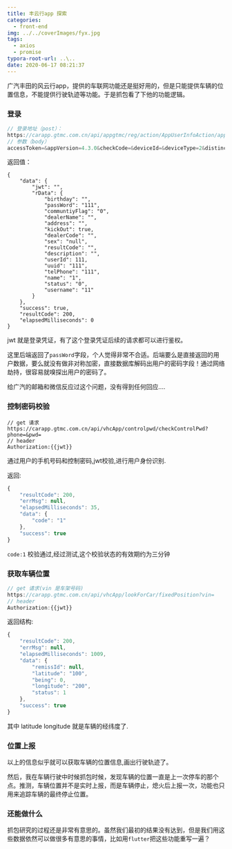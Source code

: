 ```yaml
---
title: 丰云行app 探索
categories:
  - front-end
img: ../../coverImages/fyx.jpg
tags:
  - axios
  - promise
typora-root-url: ..\..
date: 2020-06-17 08:21:37
---
```


广汽丰田的风云行app，提供的车联网功能还是挺好用的，但是只能提供车辆的位置信息，不能提供行驶轨迹等功能。于是抓包看了下他的功能逻辑。

### 登录

```js
// 登录地址（post）：
https://carapp.gtmc.com.cn/api/appgtmc/reg/action/AppUserInfoAction/appUserLogin.json
// 参数（body）
accessToken=&appVersion=4.3.0&checkCode=&deviceId=&deviceType=2&distinctId=&loginType=2&password=&phoneName=&phoneNumber=&pushId=
```

返回值：

```
{
    "data": {
        "jwt": "",
        "rData": {
            "birthday": "",
            "passWord": "111",
            "communtiyFlag": "0",
            "dealerName": "",
            "address": "",
            "kickOut": true,
            "dealerCode": "",
            "sex": "null",
            "resultCode": "",
            "description": "",
            "userId": 111,
            "uuid": "111",
            "telPhone": "111",
            "name": "1",
            "status": "0",
            "username": "11"
        }
    },
    "success": true,
    "resultCode": 200,
    "elapsedMilliseconds": 0
}
```

jwt 就是登录凭证，有了这个登录凭证后续的请求都可以进行鉴权。

这里后端返回了`passWord`字段，个人觉得非常不合适。后端要么是直接返回的用户数据，要么就没有做非对称加密，直接数据库解码出用户的密码字段！通过网络劫持，很容易就嗅探出用户的密码了。

给广汽的邮箱和微信反应过这个问题，没有得到任何回应....



### 控制密码校验

```
// get 请求
https://carapp.gtmc.com.cn/api/vhcApp/controlpwd/checkControlPwd?phone=&pwd=
// header 
Authorization:{{jwt}}
```

通过用户的手机号码和控制密码,jwt校验,进行用户身份识别.

返回:

```js
{
    "resultCode": 200,
    "errMsg": null,
    "elapsedMilliseconds": 35,
    "data": {
        "code": "1"
    },
    "success": true
}
```

`code:1` 校验通过,经过测试,这个校验状态的有效期约为三分钟



### 获取车辆位置

```js
// get 请求(vin 是车架号码)
https://carapp.gtmc.com.cn/api/vhcApp/lookForCar/fixedPosition?vin=
// header 
Authorization:{{jwt}}
```



返回结构:

```js
{
    "resultCode": 200,
    "errMsg": null,
    "elapsedMilliseconds": 1009,
    "data": {
        "remissId": null,
        "latitude": "100",
        "being": 0,
        "longitude": "200",
        "status": 1
    },
    "success": true
}
```

其中 latitude longitude 就是车辆的经纬度了.



### 位置上报

以上的信息似乎就可以获取车辆的位置信息,画出行驶轨迹了。

然后，我在车辆行驶中时候抓包时候，发现车辆的位置一直是上一次停车的那个点。推测，车辆位置并不是实时上报，而是车辆停止，熄火后上报一次，功能也只用来追踪车辆的最终停止位置。



### 还能做什么

抓包研究的过程还是非常有意思的。虽然我们最初的结果没有达到，但是我们用这些数据依然可以做很多有意思的事情，比如用`flutter`把这些功能重写一遍？